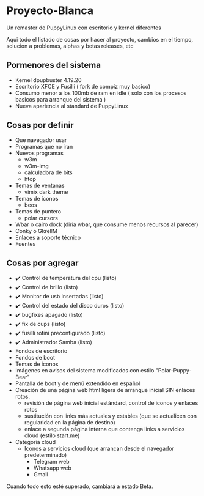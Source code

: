# Proyecto-Blanca
Un remaster de PuppyLinux con escritorio y kernel diferentes

Aqui todo el listado de cosas por hacer al proyecto, cambios en el tiempo, solucion a problemas, alphas y betas releases, etc
## Pormenores del sistema ## 
- Kernel dpupbuster 4.19.20
- Escritorio XFCE y Fusilli ( fork de compiz muy basico)
- Consumo menor a los 100mb de ram en idle ( solo con los procesos basicos para arranque del sistema )
- Nueva apariencia al standard de PuppyLinux
## Cosas por definir ##
- Que navegador usar 
- Programas que no iran
- Nuevos programas 
  - w3m
  - w3m-img
  - calculadora de bits
  - htop
- Temas de ventanas
  - vimix dark theme
- Temas de iconos
  - beos
- Temas de puntero
  - polar cursors
- Wbar o cairo dock (diría wbar, que consume menos recursos al parecer)
- Conky o GkrellM
- Enlaces a soporte técnico
- Fuentes 

## Cosas por agregar ##
- ✔️ Control de temperatura del cpu (listo)
- ✔️ Control de brillo (listo)
- ✔️ Monitor de usb insertadas (listo)
- ✔️ Control del estado del disco duros (listo)
- ✔️ bugfixes apagado (listo)
- ✔️ fix de cups (listo)
- ✔️ fusilli rotini preconfigurado (listo)
- ✔️ Administrador Samba (listo)
- Fondos de escritorio
- Fondos de boot
- Temas de iconos
- Imágenes en avisos del sistema modificados con estilo "Polar-Puppy-Bear"
- Pantalla de boot y de menú extendido en español
- Creación de una página web html ligera de arranque inicial SIN enlaces rotos.
  - revisión de página web inicial estándard, control de iconos y enlaces rotos
  - sustitución con links más actuales y estables (que se actualicen con regularidad en la página de destino)
  - enlace a segunda página interna que contenga links a servicios cloud (estilo start.me)
- Categoría cloud
  - Iconos a servicios cloud (que arrancan desde el navegador predeterminado)
    - Telegram web
    - Whatsapp web
    - Gmail
    
    



Cuando todo esto esté superado, cambiará a estado Beta.

